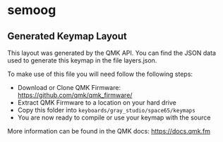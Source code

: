 # semoog
## Generated Keymap Layout

This layout was generated by the QMK API. You can find the JSON data used to
generate this keymap in the file layers.json.

To make use of this file you will need follow the following steps:

* Download or Clone QMK Firmware: <https://github.com/qmk/qmk_firmware/>
* Extract QMK Firmware to a location on your hard drive
* Copy this folder into `keyboards/gray_studio/space65/keymaps`
* You are now ready to compile or use your keymap with the source

More information can be found in the QMK docs: <https://docs.qmk.fm>
